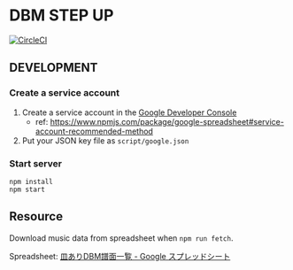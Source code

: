 # DBM STEP UP

[![CircleCI](https://circleci.com/gh/ichigotake/dbm-stepup.svg?style=svg)](https://circleci.com/gh/ichigotake/dbm-stepup)

## DEVELOPMENT

### Create a service account

1. Create a service account in the [Google Developer Console](https://console.developers.google.com/project)
    - ref: https://www.npmjs.com/package/google-spreadsheet#service-account-recommended-method
2. Put your JSON key file as `script/google.json`

### Start server

```
npm install
npm start
```

## Resource

Download music data from spreadsheet when `npm run fetch`.

Spreadsheet: [皿ありDBM譜面一覧 - Google スプレッドシート](https://docs.google.com/spreadsheets/d/1HOzyn1HyljTTNfuGaxqdX4bv-uoCewFc8B0IdbwGAFo/edit#gid=703547426)
